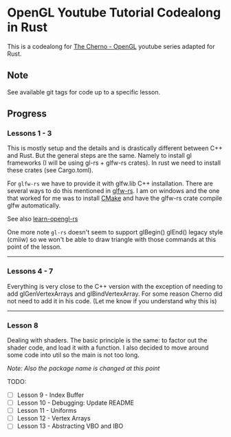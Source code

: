 # OpenGL Youtube Tutorial Codealong in Rust

This is a codealong for [The Cherno - OpenGL](https://youtube.com/playlist?list=PLlrATfBNZ98foTJPJ_Ev03o2oq3-GGOS2) youtube series adapted for Rust.

## Note

See available git tags for code up to a specific lesson.

## Progress

### Lessons 1 - 3

This is mostly setup and the details and is drastically different between C++ and Rust. But the general steps are the same. Namely to install gl frameworks (I will be using gl-rs + glfw-rs crates). In rust we need to install these crates (see Cargo.toml).

For `glfw-rs` we have to provide it with glfw.lib C++ installation. There are several ways to do this mentioned in [glfw-rs](https://github.com/PistonDevelopers/glfw-rs).
I am on windows and the one that worked for me was to install [CMake](https://cmake.org/download/) and have the glfw-rs crate compile glfw automatically.

See also [learn-opengl-rs](https://github.com/bwasty/learn-opengl-rs)

One more note `gl-rs` doesn't seem to support glBegin() glEnd() legacy style (cmiiw) so we won't be able to draw triangle with those commands at this point of the lesson.

---

### Lessons 4 - 7

Everything is very close to the C++ version with the exception of needing to add glGenVertexArrays and glBindVertexArray. For some reason Cherno did not need to add it in his code. (Let me know if you understand why this is)

---

### Lesson 8

Dealing with shaders. The basic principle is the same: to factor out the shader code, and load it with a function. I also decided to move around some code into util so the main is not too long.

_Note: Also the package name is changed at this point_

TODO:

- [ ] Lesson 9 - Index Buffer
- [ ] Lesson 10 - Debugging: Update README
- [ ] Lesson 11 - Uniforms
- [ ] Lesson 12 - Vertex Arrays
- [ ] Lesson 13 - Abstracting VBO and IBO
